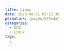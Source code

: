 ```yaml
---
title: Linux
date: 2023-08-31 03:13:38
permalink: /pages/879eda/
categories:
  - 运维
  - Linux
tags:
  - 
---
```

